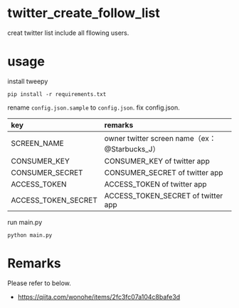 # twitter_create_follow_list
creat twitter list include all fllowing users.

# usage
install tweepy

```
pip install -r requirements.txt
```

rename `config.json.sample` to `config.json`.
fix config.json.

| key | remarks |
|:--|:--|
| SCREEN_NAME | owner twitter screen name（ex：@Starbucks_J） |
| CONSUMER_KEY | CONSUMER_KEY of twitter app |
| CONSUMER_SECRET | CONSUMER_SECRET of twitter app |
| ACCESS_TOKEN | ACCESS_TOKEN of twitter app |
| ACCESS_TOKEN_SECRET | ACCESS_TOKEN_SECRET of twitter app |

run main.py

```
python main.py
```

# Remarks
Please refer to below.

- https://qiita.com/wonohe/items/2fc3fc07a104c8bafe3d
